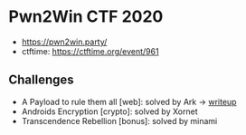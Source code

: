 # Pwn2Win CTF 2020

- https://pwn2win.party/
- ctftime: https://ctftime.org/event/961

## Challenges

- A Payload to rule them all [web]: solved by Ark -> [writeup](payload.md)
- Androids Encryption [crypto]: solved by Xornet
- Transcendence Rebellion [bonus]: solved by minami
